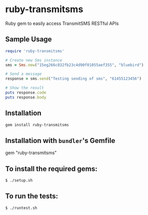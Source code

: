 ruby-transmitsms
================

Ruby gem to easily access TransmitSMS RESTful APIs

## Sample Usage
```ruby
require 'ruby-transmitsms'

# Create new Sms instance
sms = Sms.new("15eg266c832fb23c4d90f01055aef355", "bluebird")

# Send a message
response = sms.send("Testing sending of sms", "61455123456")

# Show the result
puts response.code
puts response.body
```

## Installation
```sh
gem install ruby-transmitsms
```

## Installation with `bundler`'s Gemfile
gem "ruby-transmitsms"

## To install the required gems:
```sh
$ ./setup.sh
```

## To run  the tests:
```sh
$ ./runtest.sh
```

